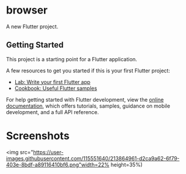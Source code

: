 # browser

A new Flutter project.

## Getting Started

This project is a starting point for a Flutter application.

A few resources to get you started if this is your first Flutter project:

- [Lab: Write your first Flutter app](https://docs.flutter.dev/get-started/codelab)
- [Cookbook: Useful Flutter samples](https://docs.flutter.dev/cookbook)

For help getting started with Flutter development, view the
[online documentation](https://docs.flutter.dev/), which offers tutorials,
samples, guidance on mobile development, and a full API reference.

# Screenshots
<p float="center">
  
<img src="https://user-images.githubusercontent.com/115551640/213864961-d2ca9a62-6f79-403e-8bdf-a89116410bf6.png"width=22% height=35%)

</p>
